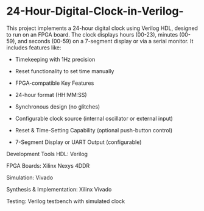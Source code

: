 # 24-Hour-Digital-Clock-in-Verilog-
This project implements a 24-hour digital clock using Verilog HDL, designed to run on an FPGA board. The clock displays hours (00-23), minutes (00-59), and seconds (00-59) on a 7-segment display or via a serial monitor. It includes features like:

* Timekeeping with 1Hz precision

* Reset functionality to set time manually

* FPGA-compatible 
Key Features
* 24-hour format (HH:MM:SS)
* Synchronous design (no glitches)
* Configurable clock source (internal oscillator or external input)
* Reset & Time-Setting Capability (optional push-button control)
* 7-Segment Display or UART Output (configurable)

Development Tools
HDL: Verilog

FPGA Boards: Xilinx Nexys 4DDR

Simulation: Vivado

Synthesis & Implementation: Xilinx Vivado 

Testing: Verilog testbench with simulated clock
